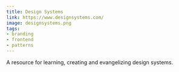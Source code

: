 ```yaml
---
title: Design Systems
link: https://www.designsystems.com/
image: designsystems.png
tags:
- branding
- frontend
- patterns
---
```


A resource for learning, creating and evangelizing design systems.
